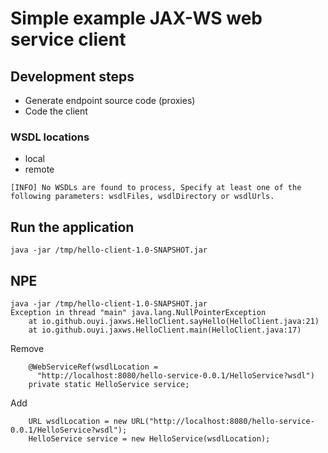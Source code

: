 # Simple example JAX-WS web service client

## Development steps

- Generate endpoint source code (proxies)
- Code the client

### WSDL locations

- local
- remote

```
[INFO] No WSDLs are found to process, Specify at least one of the following parameters: wsdlFiles, wsdlDirectory or wsdlUrls.
```

## Run the application

```
java -jar /tmp/hello-client-1.0-SNAPSHOT.jar
```

## NPE

```
java -jar /tmp/hello-client-1.0-SNAPSHOT.jar
Exception in thread "main" java.lang.NullPointerException
    at io.github.ouyi.jaxws.HelloClient.sayHello(HelloClient.java:21)
    at io.github.ouyi.jaxws.HelloClient.main(HelloClient.java:17)
```

Remove
```
    @WebServiceRef(wsdlLocation = 
      "http://localhost:8080/hello-service-0.0.1/HelloService?wsdl")
    private static HelloService service;

```

Add
```
    URL wsdlLocation = new URL("http://localhost:8080/hello-service-0.0.1/HelloService?wsdl");
    HelloService service = new HelloService(wsdlLocation);
```
